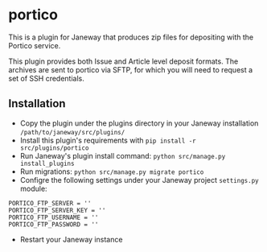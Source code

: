 # portico
This is a plugin for Janeway that produces zip files for depositing with the Portico service.

This plugin provides both Issue and Article level deposit formats. The archives are sent to portico via SFTP, for which you will need to request
a set of SSH credentials.

## Installation

* Copy the plugin under the plugins directory in your Janeway installation `/path/to/janeway/src/plugins/`
* Install this plugin's requirements with `pip install -r src/plugins/portico`
* Run Janeway's plugin install command: `python src/manage.py install_plugins`
* Run migrations: `python src/manage.py migrate portico`
* Configre the following settings under your Janeway project `settings.py` module:
```
PORTICO_FTP_SERVER = ''
PORTICO_FTP_SERVER_KEY = ''
PORTICO_FTP_USERNAME = ''
PORTICO_FTP_PASSWORD = ''
```
* Restart your Janeway instance
